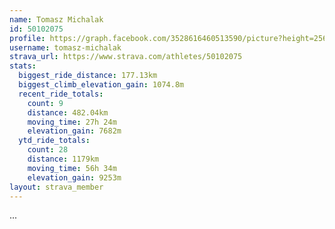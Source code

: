 ```yaml
---
name: Tomasz Michalak
id: 50102075
profile: https://graph.facebook.com/3528616460513590/picture?height=256&width=256
username: tomasz-michalak
strava_url: https://www.strava.com/athletes/50102075
stats:
  biggest_ride_distance: 177.13km
  biggest_climb_elevation_gain: 1074.8m
  recent_ride_totals:
    count: 9
    distance: 482.04km
    moving_time: 27h 24m
    elevation_gain: 7682m
  ytd_ride_totals:
    count: 28
    distance: 1179km
    moving_time: 56h 34m
    elevation_gain: 9253m
layout: strava_member
--- 
```

...
